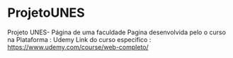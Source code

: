 # ProjetoUNES
Projeto UNES- Página de uma faculdade 
Pagina desenvolvida  pelo o curso  na Plataforma : Udemy 
Link  do curso especifico : https://www.udemy.com/course/web-completo/
